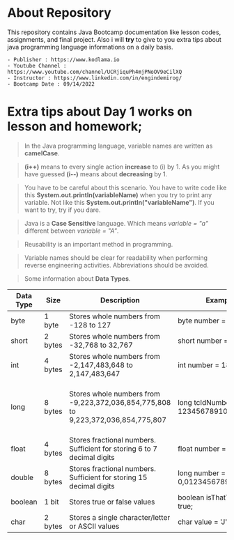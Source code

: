 # About Repository

This repository contains Java Bootcamp documentation like lesson codes, assignments, and final project. Also i will **try** to give to you extra tips about java programming language informations on a daily basis. 

    - Publisher : https://www.kodlama.io
    - Youtube Channel : https://www.youtube.com/channel/UCRjiquPh4mjPNoOV9eCilXQ
    - Instructor : https://www.linkedin.com/in/engindemirog/
    - Bootcamp Date : 09/14/2022
    
    
    
# Extra tips about Day 1 works on lesson and homework;

> In the Java programming language, variable names are written as **camelCase**.

> **(i++)** means to every single action **increase** to (i) by 1. As you might have guessed **(i--)** means about **decreasing** by 1.

> You have to be careful about this scenario. You have to write code like this **System.out.println(variableName)** when you try to print any variable. Not like this **System.out.println("variableName")**. If you want to try, try if you dare.

> Java is a **Case Sensitive** language. Which means *variable = "a"* different between *variable = "A"*.

> Reusability is an important method in programming. 

> Variable names should be clear for readability when performing reverse engineering activities. Abbreviations should be avoided.

> Some information about **Data Types**.

|Data Type| 	Size 	|Description|Example|Notes|
|---------|-------------|-----------|-------|-----|
|byte| 	1 byte |	Stores whole numbers from -128 to 127|byte number = 127;||
|short| 	2 bytes 	|Stores whole numbers from -32,768 to 32,767|short number = 32767; ||
|int| 	4 bytes 	|Stores whole numbers from -2,147,483,648 to 2,147,483,647|int number = 1881;||
|long 	|8 bytes 	|Stores whole numbers from -9,223,372,036,854,775,808 to 9,223,372,036,854,775,807|long tcIdNumber = 12345678910|Best practice it should be the String|
|float 	|4 bytes 	|Stores fractional numbers. Sufficient for storing 6 to 7 decimal digits|float number = -0,05; ||
|double |	8 bytes 	|Stores fractional numbers. Sufficient for storing 15 decimal digits|long number = 0,01234567897894561;||
|boolean |	1 bit 	|Stores true or false values|boolean isThatTrue = true;||
|char 	|2 bytes 	|Stores a single character/letter or ASCII values|char value = 'J';||
  


    
    
    
